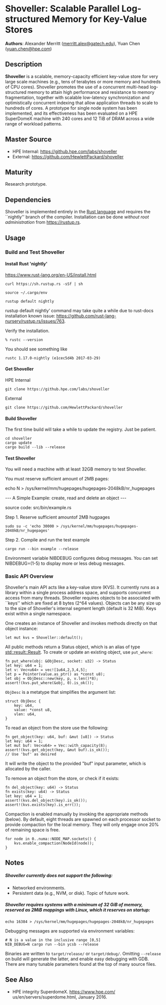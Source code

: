 # Shoveller: Scalable Parallel Log-structured Memory for Key-Value Stores

**Authors**:  Alexander Merritt (merritt.alex@gatech.edu), Yuan Chen (yuan.chen@hpe.com)

## Description

**Shoveller** is a scalable, memory-capacity efficient key-value store for very large scale machines (e.g., tens of terabytes or more memory and hundreds of CPU cores). Shoveller promotes the use of a concurrent multi-head log-structured memory to attain high performance and resistance to memory fragmentation, together with scalable low-latency synchronization and optimistically concurrent indexing that allow application threads to scale to hundreds of cores. A prototype for single node system has been implemented, and its effectiveness has been evaluated on a HPE SuperDomeX machine with 240 cores and 12 TiB of DRAM across a wide range of workload patterns. 

## Master Source

- HPE Internal: https://github.hpe.com/labs/shoveller
- External: https://github.com/HewlettPackard/shoveller

## Maturity

Research prototype. 

## Dependencies

Shoveller is implemented entirely in the [Rust language](https://www.rust-lang.org/en-US/) and requires the ``nightly'' branch of the compiler.  Installation can be done _without root administration_ from https://rustup.rs.


## Usage

### Build and Test Shoveller

#### Install Rust 'nightly'
https://www.rust-lang.org/en-US/install.html

```
curl https://sh.rustup.rs -sSf | sh 

source ~/.cargo/env

rustup default nightly

```
rustup default nightly’ command may take quite a while due to rust-docs installation known issue: https://github.com/rust-lang-nursery/rustup.rs/issues/763.

Verify the installation.
```
% rustc --version
```
You should see something like 
```
rustc 1.17.0-nightly (e1cec5d4b 2017-03-29)
```

#### Get Shoveller
HPE Internal
```
git clone https://github.hpe.com/labs/shoveller
```
External
```
git clone https://github.com/HewlettPackard/shoveller
```

#### Build Shoveller

The first time build will take a while to update the registry. Just be patient. 

```
cd shoveller
cargo update
cargo build --lib --release
```


#### Test Shoveller

You will need a machine with at least 32GB memory to test Shoveller. 

You must reserve sufficient amount of 2MB pages:

echo N > /sys/kernel/mm/hugepages/hugepages-2048kB/nr_hugepages 

<!---
Configure how the cuckoohash_map memory is allocated in Makefile;
either it interleaves itself on all nodes, or binds to socket 0.

Currently, we cannot compact multiple segments if their total live
size exceeds the maximum size of one segment.
-->

--- A Simple Example: create, read and delete an object ---

source code: src/bin/example.rs

Step 1. Reserve sufficient amountof 2MB hugpages
```
sudo su -c 'echo 30000 > /sys/kernel/mm/hugepages/hugepages-2048kB/nr_hugepages' 
```
Step 2. Compile and run the test example
```
cargo run --bin example --release
```
Environment variable NIBDEBUG configures debug messages. You can set NIBDEBUG=(1-5) to display more or less debug messages.

<!----
**Warning**

The following examples require much larger systems (e.g., HPE SuperDomeX).

--- YCSB ---

Build the ycsb benchmark code with these instructions. You can link it
with Shoveller, RAMCloud, or MICA. The latter two require you
build/install the respective shared libraries.

    cargo build --bin ycsb [--release]

 --- RAMCloud ---

    (download/compile/install ramcloud-scale-hacks.git)
    cargo build --features "extern_ycsb rc" --bin ycsb [--release]

    RAMCLOUD_ARGV="-t MB -h % [...]" RAMCLOUD_NARG=N \
                   target/[debug|release]/ycsb [args]

--- MICA ---

    (download/compile/install mica-kvs.git)
    cargo build --features "extern_ycsb mica" --bin ycsb [--release]

    TODO execution instructions
-->

### Basic API Overview

Shoveller's main API acts like a key-value store (KVS).  It currently
runs as a library within a single process address space, and supports
concurrent access from many threads.  Shoveller requires objects to be
associated with ``keys'' which are fixed at 8 bytes (2^64 values).
Objects can be any size up to the size of Shoveller's internal segment
length (default is 32 MiB).  Keys exist within a single namespace.


One creates an instance of Shoveller and invokes methods directly on
that object instance:

```
let mut kvs = Shoveller::default();
```

All public methods return a Status object, which is an alias of type
[std::result::Result](https://doc.rust-lang.org/nightly/std/result/enum.Result.html).
To create or update an existing object, use `put_where`:

```
fn put_where(obj: &ObjDesc, socket: u32) -> Status
let key: u64 = 1;
let v: Vec<u64> = vec![1u64,2,3,4,5];
let p = Pointer(value.as_ptr() as *const u8);
let obj = ObjDesc::new(key, p, v.len()*8);
assert!(kvs.put_where(&obj, 0).is_ok());
```

`ObjDesc` is a metatype that simplifies the argument list:

```
struct ObjDesc {
    key: u64,
    value: *const u8,
    vlen: u64,
}
```

To read an object from the store use the following:

```
fn get_object(key: u64, buf: &mut [u8]) -> Status
let key: u64 = 1;
let mut buf: Vec<u64> = Vec::with_capacity(8);
assert!(kvs.get_object(key, &mut buf).is_ok());
// Use 'buf' as desired
```

It will write the object to the provided "buf" input parameter, which
is allocated by the caller.

To remove an object from the store, or check if it exists:

```
fn del_object(key: u64) -> Status
fn exists(key: u64) -> Status
let key: u64 = 1;
assert!(kvs.del_object(key).is_ok());
assert!(kvs.exists(key).is_err());
```

Compaction is enabled manually by invoking the appropriate methods
(below).  By default, eight threads are spawned on each processor
socket to provide compaction for the local memory.  They will only
engage once 20% of remaining space is free.

```
for node in 0..numa::NODE_MAP.sockets() {
    kvs.enable_compaction(NodeId(node));
}
```

## Notes
<!--
Performance killers
- using strings as keys
    - you need to strncmp on collisions
    - hashes run over arbitrarily long buffers
- too many function indirections
    - inline common paths
- Using crate rand; rand::thread_rng() in parallel apparently has some
kind of lock that slows everything down! Use rdrand instead...

crates to consider

mempool by Andrew Gallant

Note: with a fixed array of Segments (slots) we will need to compact
such that multiple candidates are compressed to maximize a segment's
typical size, else we run out of segment slots and still have many
blocks available!
So, either we fix the compactor to fill in new segments of the
expected size, and the segment table has a fixed number of slots, or
we allocate many slots and ensure the segment allocator checks the
block allocator to ensure there are sufficient blocks (handle the case
that segment slots can be allocated but not blocks)

Compile with MIR support using
RUSTFLAGS="-Z orbit"

Use when running tests to limit concurrency
RUST_TEST_THREADS=1

Remove use of RefCell in these compositons:
Arc<Mutex<RefCell<>>>

Cell, RefCell, UnsafeCell do not share across threads
as they aren't Sync

impl can be split across multple files
might be good to put test-enabled code in separate files
e.g., segment.rs segment_test.rs
or move them to tests/ entirely

doc comments PRECEDE the item they refer to
struct Type {
    var: usize, /// comment actually for var2!
    var2: usize,
}
should be
struct Type {
    /// var is cool
    var: usize,
    /// var2 is cooler
    var2: usize,
}
See http://internals.rust-lang.org/t/any-interest-in-same-line-doc-comments/3212/2

in order to decr live bytes on a segment (in the segment usage table),
need a reverse lookup table of some kind to find segment, given a VA
(from the index).
A) one idea is to use some of the other bits in the
index for the segment ID:
- 48 bits for a VA
- given a terabyte region (1<<40) only need 40 to encode address +base
    - remaining 64-40 = 24 bits could encode segment ID (16 mil.)
        - each must be 1<<19 or 64KiB
- with 32 terabytes (1<<45) need 45 bits of encoding
    - remaning 64-45 = 19 bits for ID (512K)
        - each must be 1<<26 or 64MB
B) another is to convert VA (from index) of old location to block base
address. Use this to get block index (all blocks are contiguous and
thus ordered), then to lookup the block struct, which will have the
segment ID. Maintaining the segment ID this way, means when
adding/removing blocks from segments we must edit this information.

command-line parsing crate
http://kbknapp.github.io/clap-rs/clap/index.html


for the new compiler error output:
    RUST_NEW_ERROR_FORMAT=true
-->
##### Shoveller currently does not support the following:
- Networked environments.
- Persistent data (e.g., NVM, or disk).  Topic of future work.

##### Shoveller requires systems with a minimum of 32 GiB of memory, reserved as 2MiB mappings with Linux, which it reserves on startup:
```
echo 16384 > /sys/kernel/mm/hugepages/hugepages-2048kB/nr_hugepages
```
Debugging messages are supported via environment variables:
```
# N is a value in the inclusive range [0,5]
NIB_DEBUG=N cargo run --bin ycsb --release
```

Binaries are written to ``target/release/`` or
``target/debug/``. Omitting ``--release`` on build will generate the
latter, and enable easy debugging with GDB.  There are many tunable
parameters found at the top of many source files.

## See Also

- HPE integrity SuperdomeX. https://www.hpe.com/ us/en/servers/superdome.html, January 2016.

